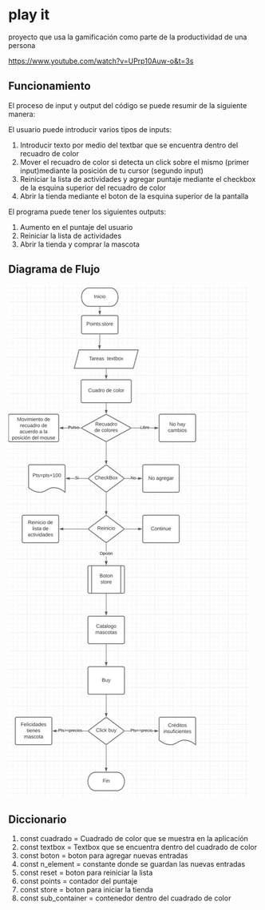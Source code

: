 # play it

proyecto que usa la gamificación como parte de la productividad de una persona

https://www.youtube.com/watch?v=UPrp10Auw-o&t=3s


## Funcionamiento

El proceso de input y output del código se puede resumir de la siguiente manera:

El usuario puede introducir varios tipos de inputs:
1. Introducir texto por medio del textbar que se encuentra dentro del recuadro de color
2. Mover el recuadro de color si detecta un click sobre el mismo (primer input)mediante la posición de tu cursor (segundo input) 
3. Reiniciar la lista de actividades y agregar puntaje mediante el checkbox de la esquina superior del recuadro de color
4. Abrir la tienda mediante el boton de la esquina superior de la pantalla 

El programa puede tener los siguientes outputs:
1. Aumento en el puntaje del usuario
2. Reiniciar la lista de actividades
3. Abrir la tienda y comprar la mascota

## Diagrama de Flujo

![](assets/f51cf93c-477e-4b16-a418-1e4fabd41e60.jpg)

## Diccionario

1. const cuadrado = Cuadrado de color que se muestra en la aplicación
2. const textbox = Textbox que se encuentra dentro del cuadrado de color
3. const boton = boton para agregar nuevas entradas
4. const n_element = constante donde se guardan las nuevas entradas
5. const reset = boton para reiniciar la lista
6. const points = contador del puntaje
7. const store = boton para iniciar la tienda
8. const sub_container = contenedor dentro del cuadrado de color


